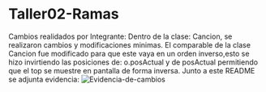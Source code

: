 # Taller02-Ramas
Cambios realidados por Integrante:
Dentro de la clase: Cancion, se realizaron cambios y modificaciones minimas. 
El comparable de la clase Cancion fue modificado para que este vaya en un orden inverso,esto se hizo invirtiendo las posiciones de:
o.posActual y de posActual
permitiendo que el top se muestre en pantalla de forma inversa. 
Junto a este README se adjunta evidencia:
![Evidencia-de-cambios](evidencia.png.png)
